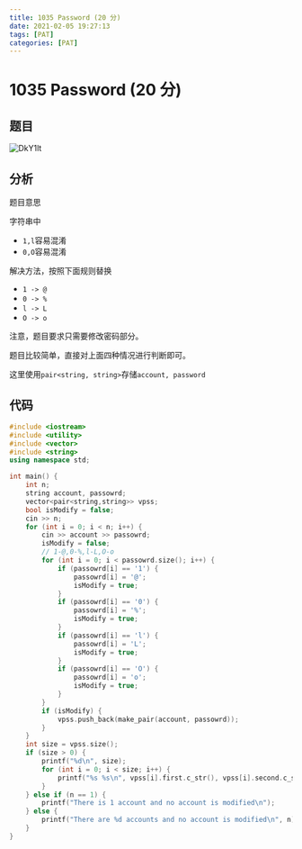 ```yaml
---
title: 1035 Password (20 分)
date: 2021-02-05 19:27:13
tags: [PAT]
categories: [PAT]
---
```


# 1035 Password (20 分)

## 题目

![DkY1lt](https://gitee.com/yoyhm/oss/raw/master/uPic/DkY1lt.png)

## 分析

题目意思

字符串中

- `1,l`容易混淆
- `0,O`容易混淆

解决方法，按照下面规则替换

- `1 -> @`
- `0 -> %`
- `l -> L`
- `O -> o`

注意，题目要求只需要修改密码部分。

题目比较简单，直接对上面四种情况进行判断即可。

这里使用`pair<string, string>`存储`account, password`

## 代码

```C++
#include <iostream>
#include <utility>
#include <vector>
#include <string>
using namespace std;

int main() {
    int n;
    string account, passowrd;
    vector<pair<string,string>> vpss;
    bool isModify = false;
    cin >> n;
    for (int i = 0; i < n; i++) {
        cin >> account >> passowrd;
        isModify = false;
        // 1-@,0-%,l-L,O-o
        for (int i = 0; i < passowrd.size(); i++) {
            if (passowrd[i] == '1') {
                passowrd[i] = '@';
                isModify = true;
            }
            if (passowrd[i] == '0') {
                passowrd[i] = '%';
                isModify = true;
            }
            if (passowrd[i] == 'l') {
                passowrd[i] = 'L';
                isModify = true;
            }
            if (passowrd[i] == 'O') {
                passowrd[i] = 'o';
                isModify = true;
            }
        }
        if (isModify) {
            vpss.push_back(make_pair(account, passowrd));
        }
    }
    int size = vpss.size();
    if (size > 0) {
        printf("%d\n", size);
        for (int i = 0; i < size; i++) {
            printf("%s %s\n", vpss[i].first.c_str(), vpss[i].second.c_str());
        }
    } else if (n == 1) {
        printf("There is 1 account and no account is modified\n");
    } else {
        printf("There are %d accounts and no account is modified\n", n);
    }
}
```
